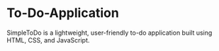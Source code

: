 # To-Do-Application
SimpleToDo is a lightweight, user-friendly to-do application built using HTML, CSS, and JavaScript.
